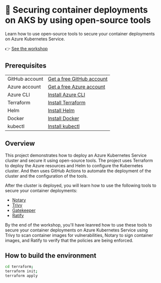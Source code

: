 # 🔑 Securing container deployments on AKS by using open-source tools​

Learn how to use open-source tools to secure your container deployments on Azure Kubernetes Service.

<!-- TODO: Add aka link -->

👉 [See the workshop](https://aka.ms/build/pre03/s3c) 

## Prerequisites

| | |
|----------------------|------------------------------------------------------|
| GitHub account       | [Get a free GitHub account](https://github.com/join) |
| Azure account        | [Get a free Azure account](https://azure.microsoft.com/free) |
| Azure CLI            | [Install Azure CLI](https://docs.microsoft.com/en-us/cli/azure/install-azure-cli) |
| Terraform            | [Install Terraform](https://learn.hashicorp.com/tutorials/terraform/install-cli) |
| Helm                 | [Install Helm](https://helm.sh/docs/intro/install/) |
| Docker               | [Install Docker](https://docs.docker.com/get-docker/) |
| kubectl              | [Install kubectl](https://kubernetes.io/docs/tasks/tools/install-kubectl/) |

## Overview

This project demonstrates how to deploy an Azure Kubernetes Service cluster and secure it using open-source tools. The project uses Terraform to deploy the Azure resources and Helm to configure the Kubernetes cluster. And then uses GitHub Actions to automate the deployment of the cluster and the configuration of the tools. 

After the cluster is deployed, you will learn how to use the following tools to secure your container deployments:

- [Notary](https://github.com/notaryproject/notary)
- [Trivy](https://github.com/aquasecurity/trivy)
- [Gatekeeper](https://github.com/open-policy-agent/gatekeeper-library)
- [Ratify](https://github.com/deislabs/ratify)


By the end of the workshop, you'll have leanred how to use these tools to secure your container deployments on Azure Kubernetes Service using Trivy to scan container images for vulnerabilities, Notary to sign container images, and Ratify to verify that the policies are being enforced.

## How to build the environment

```bash
cd terraform;
terraform init;
terraform apply
```
